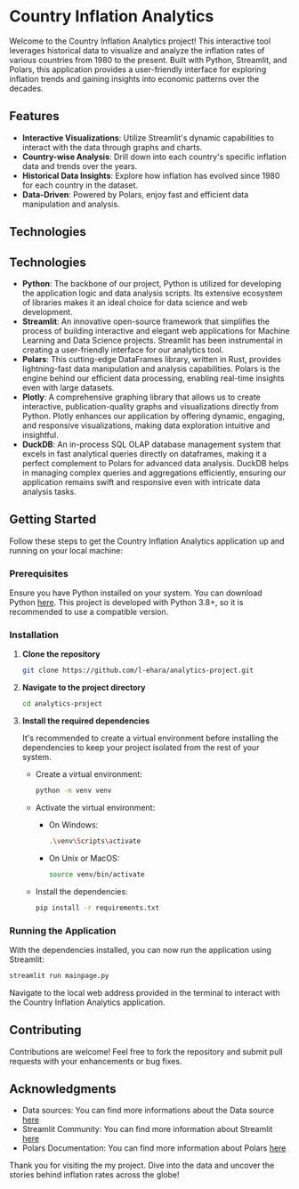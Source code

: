 # Country Inflation Analytics

Welcome to the Country Inflation Analytics project! This interactive tool leverages historical data to visualize and analyze the inflation rates of various countries from 1980 to the present. Built with Python, Streamlit, and Polars, this application provides a user-friendly interface for exploring inflation trends and gaining insights into economic patterns over the decades.

## Features

- **Interactive Visualizations**: Utilize Streamlit's dynamic capabilities to interact with the data through graphs and charts.
- **Country-wise Analysis**: Drill down into each country's specific inflation data and trends over the years.
- **Historical Data Insights**: Explore how inflation has evolved since 1980 for each country in the dataset.
- **Data-Driven**: Powered by Polars, enjoy fast and efficient data manipulation and analysis.

## Technologies
## Technologies

- **Python**: The backbone of our project, Python is utilized for developing the application logic and data analysis scripts. Its extensive ecosystem of libraries makes it an ideal choice for data science and web development.
- **Streamlit**: An innovative open-source framework that simplifies the process of building interactive and elegant web applications for Machine Learning and Data Science projects. Streamlit has been instrumental in creating a user-friendly interface for our analytics tool.
- **Polars**: This cutting-edge DataFrames library, written in Rust, provides lightning-fast data manipulation and analysis capabilities. Polars is the engine behind our efficient data processing, enabling real-time insights even with large datasets.
- **Plotly**: A comprehensive graphing library that allows us to create interactive, publication-quality graphs and visualizations directly from Python. Plotly enhances our application by offering dynamic, engaging, and responsive visualizations, making data exploration intuitive and insightful.
- **DuckDB**: An in-process SQL OLAP database management system that excels in fast analytical queries directly on dataframes, making it a perfect complement to Polars for advanced data analysis. DuckDB helps in managing complex queries and aggregations efficiently, ensuring our application remains swift and responsive even with intricate data analysis tasks.


## Getting Started

Follow these steps to get the Country Inflation Analytics application up and running on your local machine:

### Prerequisites

Ensure you have Python installed on your system. You can download Python [here](https://www.python.org/downloads/). This project is developed with Python 3.8+, so it is recommended to use a compatible version.

### Installation

1. **Clone the repository**

   ```bash
   git clone https://github.com/l-ehara/analytics-project.git
   ```

2. **Navigate to the project directory**

   ```bash
   cd analytics-project
   ```

3. **Install the required dependencies**

   It's recommended to create a virtual environment before installing the dependencies to keep your project isolated from the rest of your system.

   - Create a virtual environment:

     ```bash
     python -m venv venv
     ```

   - Activate the virtual environment:

     - On Windows:
       ```bash
       .\venv\Scripts\activate
       ```
     - On Unix or MacOS:
       ```bash
       source venv/bin/activate
       ```

   - Install the dependencies:

     ```bash
     pip install -r requirements.txt
     ```

### Running the Application

With the dependencies installed, you can now run the application using Streamlit:

```bash
streamlit run mainpage.py
```

Navigate to the local web address provided in the terminal to interact with the Country Inflation Analytics application.

## Contributing

Contributions are welcome! Feel free to fork the repository and submit pull requests with your enhancements or bug fixes.

## Acknowledgments

- Data sources: You can find more informations about the Data source [here](https://www.kaggle.com/datasets/sazidthe1/global-inflation-data)
- Streamlit Community: You can find more information about Streamlit [here](https://streamlit.io/)
- Polars Documentation: You can find more information about Polars [here](https://pola.rs/)

Thank you for visiting the my project. Dive into the data and uncover the stories behind inflation rates across the globe!
